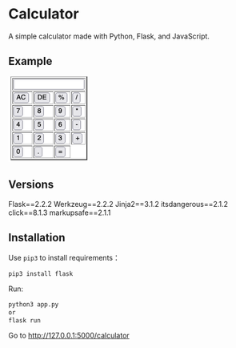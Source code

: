 # Calculator
A simple calculator made with Python, Flask, and JavaScript.

## Example
![Alt text](https://github.com/JiriJAdam/calculator1/blob/main/static/Example.png?raw=true)

## Versions
Flask==2.2.2
Werkzeug==2.2.2
Jinja2==3.1.2
itsdangerous==2.1.2
click==8.1.3
markupsafe==2.1.1

## Installation
Use `pip3` to install requirements：  
```
pip3 install flask
```
Run:  
```
python3 app.py
or
flask run
```

Go to http://127.0.0.1:5000/calculator
